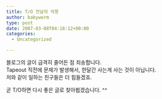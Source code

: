 ```yaml
---
title: T/O 전날의 악몽
author: babyworm
type: post
date: 2007-03-08T04:18:12+00:00
categories:
  - Uncategorized

---
```

블로그의 글이 급격히 줄어든 점 죄송합니다.  
Tapeout 직전에 문제가 발생해서, 한달간 사는게 사는 것이 아닙니다.  
저와 같이 일하는 친구들은 더 힘들겠죠. 

곧 T/O하면 다시 좋은 글로 찾아뵙겠습니다. ^^